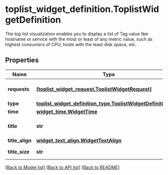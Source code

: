 # toplist_widget_definition.ToplistWidgetDefinition

The top list visualization enables you to display a list of Tag value like hostname or service with the most or least of any metric value, such as highest consumers of CPU, hosts with the least disk space, etc.
## Properties
Name | Type | Description | Notes
------------ | ------------- | ------------- | -------------
**requests** | [**[toplist_widget_request.ToplistWidgetRequest]**](ToplistWidgetRequest.md) | List of top list widget requests. | 
**type** | [**toplist_widget_definition_type.ToplistWidgetDefinitionType**](ToplistWidgetDefinitionType.md) |  | 
**time** | [**widget_time.WidgetTime**](WidgetTime.md) |  | [optional] 
**title** | **str** | Title of your widget. | [optional] 
**title_align** | [**widget_text_align.WidgetTextAlign**](WidgetTextAlign.md) |  | [optional] 
**title_size** | **str** | Size of the title. | [optional] 

[[Back to Model list]](../README.md#documentation-for-models) [[Back to API list]](../README.md#documentation-for-api-endpoints) [[Back to README]](../README.md)


